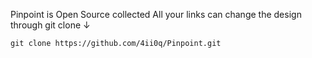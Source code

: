 Pinpoint is Open Source collected All your links can change the design through git clone ↓
```
git clone https://github.com/4ii0q/Pinpoint.git
```
